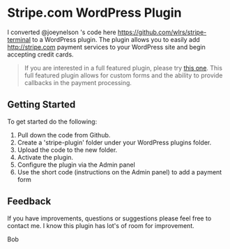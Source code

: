 Stripe.com WordPress Plugin 
=================================================================================================

I converted @joeynelson 's code here https://github.com/wlrs/stripe-terminal to a WordPress plugin. The plugin allows you to easily add http://stripe.com payment services to your WordPress site and begin accepting credit cards.

> If you are interested in a full featured plugin, please try [this one](http://diglabs.com/stripe). This full featured plugin allows for custom forms and the ability to provide callbacks in the payment processing.


Getting Started
----------------------
To get started do the following:

1. Pull down the code from Github.
2. Create a 'stripe-plugin' folder under your WordPress plugins folder.
3. Upload the code to the new folder.
4. Activate the plugin.
5. Configure the plugin via the Admin panel
6. Use the short code (instructions on the Admin panel) to add a payment form

Feedback
--------------
If you have improvements, questions or suggestions please feel free to contact me. I know this plugin has lot's of room for improvement.


Bob
